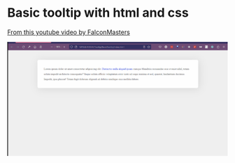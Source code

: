 # Basic tooltip with html and css

[From this youtube video by FalconMasters](https://www.youtube.com/watch?v=zaE-tMIxSno)

![gif](testGif.gif)